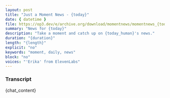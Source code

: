 ```yaml
---
layout: post
title: "Just a Moment News - {today}"
date: { datetime }
file: https://op3.dev/e/archive.org/download/momentnews/momentnews_{today}.mp3
summary: "News for {today}"
description: "Take a moment and catch up on {today_human}'s news."
duration: "{duration}"
length: "{length}"
explicit: "no"
keywords: "moment, daily, news"
block: "no"
voices: "'Erika' from ElevenLabs"
---
```


### Transcript

{chat_content}
